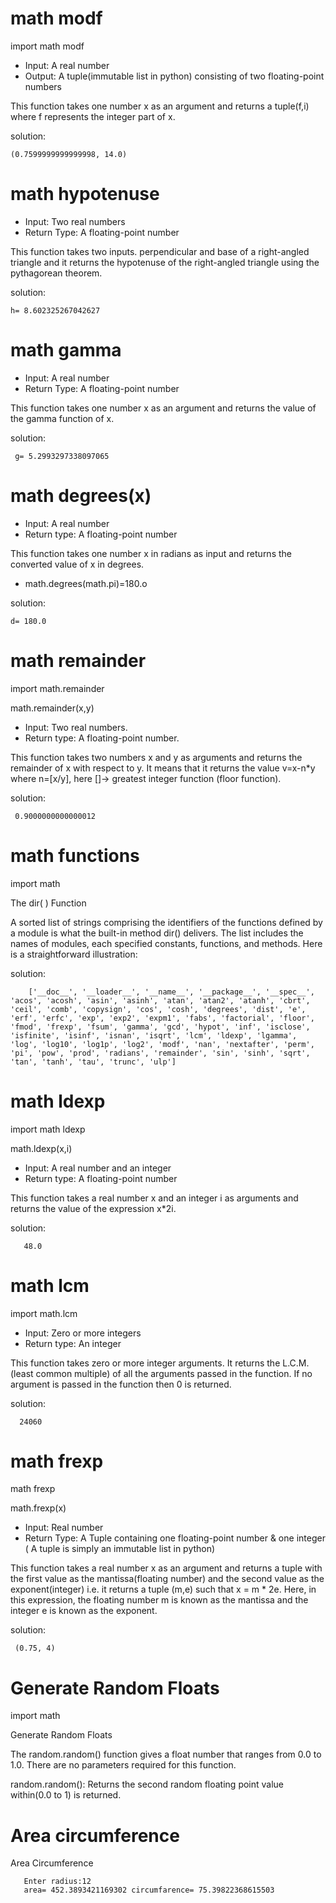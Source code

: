 # math modf
import math modf

* Input: A real number
* Output: A tuple(immutable list in python) consisting of two floating-point numbers

This function takes one number x as an argument and returns a tuple(f,i) where f represents the integer part of x.

solution:

    (0.7599999999999998, 14.0)

# math hypotenuse
* Input: Two real numbers
* Return Type: A floating-point number

This function takes two inputs. perpendicular and base of a right-angled triangle and it returns the hypotenuse of the right-angled triangle using the pythagorean theorem.

solution:

    h= 8.602325267042627
# math gamma

* Input: A real number
* Return Type: A floating-point number

This function takes one number x as an argument and returns the value of the gamma function of x.

solution:

     g= 5.2993297338097065
     
# math degrees(x)

* Input: A real number
* Return type: A floating-point number

This function takes one number x in radians as input and returns the converted value of x in degrees.
* math.degrees(math.pi)=180.o

solution:

    d= 180.0
# math remainder
import  math.remainder

math.remainder(x,y)

* Input: Two real numbers.
* Return type: A floating-point number.

This function takes two numbers x and y as arguments and returns the remainder of x with respect to y. It means that it returns the value v=x-n*y where n=[x/y], here []-> greatest integer function (floor function).

solution:

     0.9000000000000012
# math functions
import math

The dir( ) Function

A sorted list of strings comprising the identifiers of the functions defined by a module is what the built-in method dir() delivers.
The list includes the names of modules, each specified constants, functions, and methods. Here is a straightforward illustration:

solution:

        ['__doc__', '__loader__', '__name__', '__package__', '__spec__', 'acos', 'acosh', 'asin', 'asinh', 'atan', 'atan2', 'atanh', 'cbrt', 'ceil', 'comb', 'copysign', 'cos', 'cosh', 'degrees', 'dist', 'e', 'erf', 'erfc', 'exp', 'exp2', 'expm1', 'fabs', 'factorial', 'floor', 'fmod', 'frexp', 'fsum', 'gamma', 'gcd', 'hypot', 'inf', 'isclose', 'isfinite', 'isinf', 'isnan', 'isqrt', 'lcm', 'ldexp', 'lgamma', 'log', 'log10', 'log1p', 'log2', 'modf', 'nan', 'nextafter', 'perm', 'pi', 'pow', 'prod', 'radians', 'remainder', 'sin', 'sinh', 'sqrt', 'tan', 'tanh', 'tau', 'trunc', 'ulp']
# math ldexp
import math ldexp

math.ldexp(x,i)
* Input: A real number and an integer
* Return type: A floating-point number

This function takes a real number x and an integer i as arguments and returns the value of the expression x*2i.

solution:

       48.0
# math lcm
import math.lcm

* Input: Zero or more integers
* Return type: An integer

This function takes zero or more integer arguments. It returns the L.C.M. (least common multiple) of all the arguments passed in the function. If no argument is passed in the function then 0 is returned.

solution:

      24060
# math frexp
math frexp

math.frexp(x)

* Input: Real number
* Return Type: A Tuple containing one floating-point number & one integer ( A tuple is simply an immutable list in python)

This function takes a real number x as an argument and returns a tuple with the first value as the mantissa(floating number) and the second value as the exponent(integer) i.e. it returns a tuple (m,e) such that x = m * 2e. Here, in this expression, the floating number m is known as the mantissa and the integer e is known as the exponent.

solution:

     (0.75, 4)
# Generate Random Floats
import math

Generate Random Floats

The random.random() function gives a float number that ranges from 0.0 to 1.0. There are no parameters required for this function.

random.random(): Returns the second random floating point value within(0.0 to 1) is returned.

# Area circumference
Area Circumference

       Enter radius:12
       area= 452.3893421169302 circumfarence= 75.39822368615503

